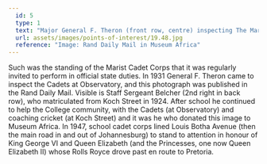 ```yaml
---
  id: 5
  type: 1
  text: "Major General F. Theron (front row, centre) inspecting The Marist Cadet Corps at ‘Obs’, 1931. The tall structure behind the trees is the tower above the tunnel that runs between the Main Quad and The Memorial Chapel."
  url: assets/images/points-of-interest/19.48.jpg
  reference: "Image: Rand Daily Mail in Museum Africa"
---
```

Such was the standing of the Marist Cadet Corps that it was regularly invited to perform in official state duties. In 1931 General F. Theron came to inspect the Cadets at Observatory, and this photograph was published in the Rand Daily Mail. Visible is Staff Sergeant Belcher (2nd right in back row), who matriculated from Koch Street in 1924. After school he continued to help the College community, with the Cadets (at Observatory) and coaching cricket (at Koch Street) and it was he who donated this image to Museum Africa.  In 1947, school cadet corps lined Louis Botha Avenue (then the main road in and out of Johannesburg) to stand to attention in honour of King George VI and Queen Elizabeth (and the Princesses, one now Queen Elizabeth II) whose Rolls Royce drove past en route to Pretoria.
